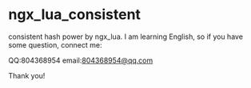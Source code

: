 ngx_lua_consistent
==================

consistent hash power by ngx_lua.
I am learning English, so if you have some question, connect me:

QQ:804368954
email:804368954@qq.com

Thank you!

  
